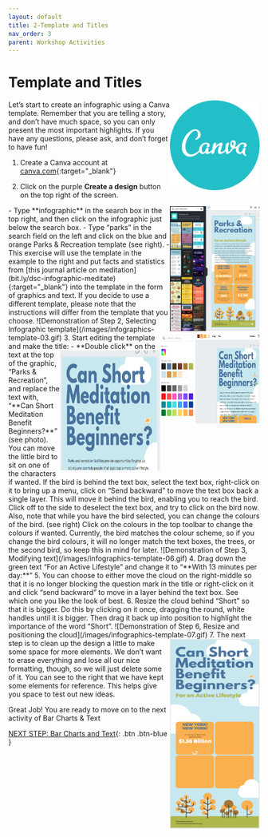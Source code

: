 ```yaml
---
layout: default
title: 2-Template and Titles
nav_order: 3
parent: Workshop Activities
---
```

# Template and Titles
<img src="images//infographics-template-01.png" style="float:right;width:180px;height:180px;"> 
Let’s start to create an infographic using a Canva template. Remember that you are telling a story, and don’t have much space, so you can only present the most important highlights. If you have any questions, please ask, and don’t forget to have fun!

1. Create a Canva account at [canva.com](https://www.canva.com/){:target="_blank"}

2. Click on the purple **Create a design** button on the top right of the screen.
 <img src="images//infographics-template-02.png" style="float:right;width:180px;height:250px;">  
  - Type **infographic** in the search box in the top right, and then click on the infographic just below the search box.
  - Type “parks” in the search field on the left and click on the blue and orange Parks & Recreation template (see right).
  - This exercise will use the template in the example to the right and put facts and statistics from [this journal article on meditation](bit.ly/dsc-infographic-meditate) {:target="_blank"} into the template in the form of graphics and text. If you decide to use a different template, please note that the instructions will differ from the template that you choose.
![Demonstration of Step 2, Selecting Infographic template](/images/infographics-template-03.gif)
<img src="images//infographics-template-04.png" style="float:right;width:200px;height:180px;">
3. Start editing the template and make the title: 
<img src="images//infographics-template-05.png" style="float:right;width:200px;height:240px;">  
  - **Double click** on the text at the top of the graphic, “Parks & Recreation”, and replace the text with, “**Can Short Meditation Benefit Beginners?**” (see photo). You can move the little bird to sit on one of the characters if wanted. If the bird is behind the text box, select the text box, right-click on it to bring up a menu, click on “Send backward” to move the text box back a single layer. This will move it behind the bird, enabling you to reach the bird. Click off to the side to deselect the text box, and try to click on the bird now. Also, note that while you have the bird selected, you can change the colours of the bird. (see right) Click on the colours in the top toolbar to change the colours if wanted. Currently, the bird matches the colour scheme, so if you change the bird colours, it will no longer match the text boxes, the trees, or the second bird, so keep this in mind for later. 
![Demonstration of Step 3, Modifying text](/images/infographics-template-06.gif)
4. Drag down the green text “For an Active Lifestyle” and change it to “**With 13 minutes per day:**” 
5. You can choose to either move the cloud on the right-middle so that it is no longer blocking the question mark in the title or right-click on it and click “send backward” to move in a layer behind the text box. See which one you like the look of best. 
6. Resize the cloud behind “Short” so that it is bigger. Do this by clicking on it once, dragging the round, white handles until it is bigger. Then drag it back up into position to highlight the importance of the word “Short”. 
![Demonstration of Step 6, Resize and positioning the cloud](/images/infographics-template-07.gif)
<img src="images//infographics-template-08.png" style="float:right;width:180px;height:380px;">
7. The next step is to clean up the design a little to make some space for more elements. We don’t want to erase everything and lose all our nice formatting, though, so we will just delete some of it. You can see to the right that we have kept some elements for reference. This helps give you space to test out new ideas. 

Great Job! You are ready to move on to the next activity of Bar Charts & Text

[NEXT STEP: Bar Charts and Text](canva-charts.html){: .btn .btn-blue }
